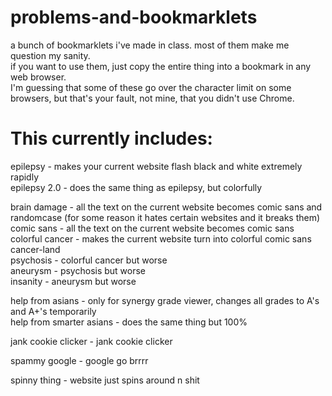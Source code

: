 # problems-and-bookmarklets
a bunch of bookmarklets i've made in class. most of them make me question my sanity.  
if you want to use them, just copy the entire thing into a bookmark in any web browser.  
I'm guessing that some of these go over the character limit on some browsers, but that's your fault, not mine, that you didn't use Chrome.  
  
# This currently includes:
  
epilepsy - makes your current website flash black and white extremely rapidly   
epilepsy 2.0 - does the same thing as epilepsy, but colorfully  
  
brain damage - all the text on the current website becomes comic sans and randomcase (for some reason it hates certain websites and it breaks them)  
comic sans - all the text on the current website becomes comic sans  
colorful cancer - makes the current website turn into colorful comic sans cancer-land  
psychosis - colorful cancer but worse  
aneurysm - psychosis but worse  
insanity - aneurysm but worse  
  
help from asians - only for synergy grade viewer, changes all grades to A's and A+'s temporarily  
help from smarter asians - does the same thing but 100%  
  
jank cookie clicker - jank cookie clicker  
  
spammy google - google go brrrr  
  
spinny thing - website just spins around n shit  
